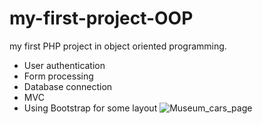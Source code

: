 # my-first-project-OOP
 my first PHP project in object oriented programming. 
 
- User authentication
- Form processing
- Database connection
- MVC
- Using Bootstrap for some layout
![Museum_cars_page](https://user-images.githubusercontent.com/110186627/202906469-4fabf6db-4e00-468e-9a59-21c38c6e95ce.png)
